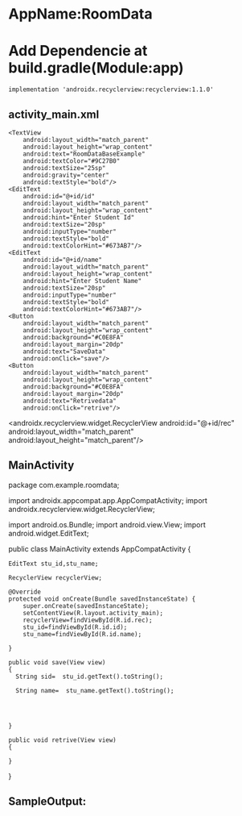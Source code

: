 
# AppName:RoomData

# Add Dependencie at build.gradle(Module:app)

    implementation 'androidx.recyclerview:recyclerview:1.1.0'

activity_main.xml
------------------

<?xml version="1.0" encoding="utf-8"?>
<LinearLayout xmlns:android="http://schemas.android.com/apk/res/android"
    xmlns:app="http://schemas.android.com/apk/res-auto"
    xmlns:tools="http://schemas.android.com/tools"
    android:layout_width="match_parent"
    android:layout_height="match_parent"
    android:orientation="vertical"
    tools:context=".MainActivity">

    <TextView
        android:layout_width="match_parent"
        android:layout_height="wrap_content"
        android:text="RoomDataBaseExample"
        android:textColor="#9C27B0"
        android:textSize="25sp"
        android:gravity="center"
        android:textStyle="bold"/>
    <EditText
        android:id="@+id/id"
        android:layout_width="match_parent"
        android:layout_height="wrap_content"
        android:hint="Enter Student Id"
        android:textSize="20sp"
        android:inputType="number"
        android:textStyle="bold"
        android:textColorHint="#673AB7"/>
    <EditText
        android:id="@+id/name"
        android:layout_width="match_parent"
        android:layout_height="wrap_content"
        android:hint="Enter Student Name"
        android:textSize="20sp"
        android:inputType="number"
        android:textStyle="bold"
        android:textColorHint="#673AB7"/>
    <Button
        android:layout_width="match_parent"
        android:layout_height="wrap_content"
        android:background="#C0E8FA"
        android:layout_margin="20dp"
        android:text="SaveData"
        android:onClick="save"/>
    <Button
        android:layout_width="match_parent"
        android:layout_height="wrap_content"
        android:background="#C0E8FA"
        android:layout_margin="20dp"
        android:text="Retrivedata"
        android:onClick="retrive"/>

<androidx.recyclerview.widget.RecyclerView
    android:id="@+id/rec"
    android:layout_width="match_parent"
    android:layout_height="match_parent"/>

</LinearLayout>



MainActivity
-----------
package com.example.roomdata;

import androidx.appcompat.app.AppCompatActivity;
import androidx.recyclerview.widget.RecyclerView;

import android.os.Bundle;
import android.view.View;
import android.widget.EditText;

public class MainActivity extends AppCompatActivity {

    EditText stu_id,stu_name;

    RecyclerView recyclerView;

    @Override
    protected void onCreate(Bundle savedInstanceState) {
        super.onCreate(savedInstanceState);
        setContentView(R.layout.activity_main);
        recyclerView=findViewById(R.id.rec);
        stu_id=findViewById(R.id.id);
        stu_name=findViewById(R.id.name);

    }

    public void save(View view)
    {
      String sid=  stu_id.getText().toString();

      String name=  stu_name.getText().toString();




    }

    public void retrive(View view)
    {

    }
}

SampleOutput:
-------------


